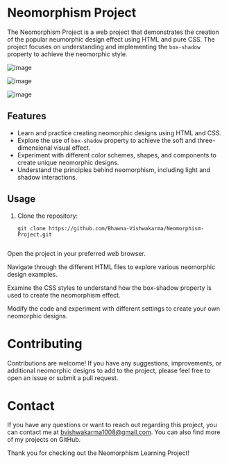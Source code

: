 # Neomorphism Project

The Neomorphism Project is a web project that demonstrates the creation of the popular neumorphic design effect using HTML and pure CSS. The project focuses on understanding and implementing the `box-shadow` property to achieve the neomorphic style.


![image](https://github.com/Bhawna-Vishwakarma/Neomorphism-Project/assets/84375799/d4ab3ba6-a752-48c6-9372-2b02a8929636)


![image](https://github.com/Bhawna-Vishwakarma/Neomorphism-Project/assets/84375799/fd1086b7-c2e9-49a0-9f6e-608437bf4632)



![image](https://github.com/Bhawna-Vishwakarma/Neomorphism-Project/assets/84375799/025876a0-8354-4d22-8219-6923d14b8a92)


## Features

- Learn and practice creating neomorphic designs using HTML and CSS.
- Explore the use of `box-shadow` property to achieve the soft and three-dimensional visual effect.
- Experiment with different color schemes, shapes, and components to create unique neomorphic designs.
- Understand the principles behind neomorphism, including light and shadow interactions.

## Usage

1. Clone the repository:
   ```shell
   git clone https://github.com/Bhawna-Vishwakarma/Neomorphism-Project.git


Open the project in your preferred web browser.

Navigate through the different HTML files to explore various neomorphic design examples.

Examine the CSS styles to understand how the box-shadow property is used to create the neomorphism effect.

Modify the code and experiment with different settings to create your own neomorphic designs.

# Contributing

Contributions are welcome! If you have any suggestions, improvements, or additional neomorphic designs to add to the project, please feel free to open an issue or submit a pull request.


# Contact

If you have any questions or want to reach out regarding this project, you can contact me at bvishwakarma1008@gmail.com. You can also find more of my projects on GitHub.


Thank you for checking out the Neomorphism Learning Project!
